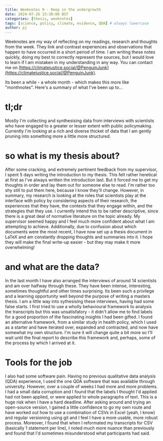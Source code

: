 ```yaml
---
title: Weeknotes 9 - Deep in the undergrowth
date: 2024-07-26 15:30:00 BST
categories: [thesis, weeknotes]
tags: [science, policy, climate, evidence, QDA] # always lowercase
author: pj
---
```


Weeknotes are my way of reflecting on my readings, research and thoughts from the week. They link and contrast experiences and observations that happen to have occurred in a short period of time. I am writing these notes quickly, doing my best to correctly represent the sources, but I would love to learn if I am mistaken in my understanding in any way. You can contact me on [https://climatejustice.social/@PenguinJunk](https://climatejustice.social/@PenguinJunk).

Its been a while - a whole month - which makes this more like "monthnotes". Here's a summary of what I've been up to...

# tl;dr

Mostly I'm collecting and synthesising data from interviews with scientists who have engaged to a greater or lesser extent with public policymaking. Currently I'm looking at a rich and diverse thicket of data that I am gently pruning into something more a little more structured.

# so what is my thesis about?

After some cracking, and extremely pertinent feedback from my supervisor, I spent 5 days writing the introduction to my thesis. This felt rather heretical at first as I've always written the introduction last. But it forced me to get my thoughts in order and lay them out for someone else to read. I'm rather too shy still to put them here, because I know they'll change. However, in summary, my research is looking at the roles that scientists play at the interface with policy by considering aspects of their research, the experiences that they have, the contexts that they engage within, and the strategies that they use. I currently intend this to be rather descriptive, since there is a great deal of normative literature on the topic already. My supervisor seemed happy and I feel much more confident about what I am attempting to achieve. Additionally, due to confusion about which documents were the most recent, I have now set up a thesis document in LaTeX and am constantly dropping thoughts and summaries into it. I hope they will make the final write-up easier - but they may make it more overwhelming!

# and what are the data?

In the last month I have also arranged the interviews of around 14 scientists and am over halfway through these. They have been intense, interesting, sometimes thoughtful and other times surprising. Its been such a privilege and a learning opportunity well beyond the purpose of writing a masters thesis. I am a little way into sythesising these interviews, having had some false starts. I first tried to use a wholly behavioural framework to analysis the transcripts but this was unsatisfatory - it didn't allow me to find labels for a good proportion of the fascinating insights I had been gifted. I found an alternative framework, from a similar study in health policy, which I used as a starter and have iterated over, expanded and contracted, and now have somewhat my own structure. I'm sure it will change quite a bit more so I'll wait until the final report to describe this framework and, perhaps, some of the process by which I arrived at it.

# Tools for the job

I also had some software pain. Having no previous qualitative data analysis (QDA) experience, I used the one QDA software that was available through university. However, over a couple of weeks I had more and more problems. I had a small data corruption and I found that the labels I thought I'd applied had not been applied, or were applied to whole paragraphs of text. This is a huge risk when I have a hard deadline. After asking around and trying an open-source version, I gained a little confidence to go my own route and have worked out how to use a combination of CSVs in Excel (yeah, I know) and regular versioning using git and I feel I have a more usable, more robust process. Moreover, I found that when I reformated my transcripts for CSV (basically 1 statement per line), I noted much more nuance than previously and found that I'd sometimes misunderstood what participants had said.

